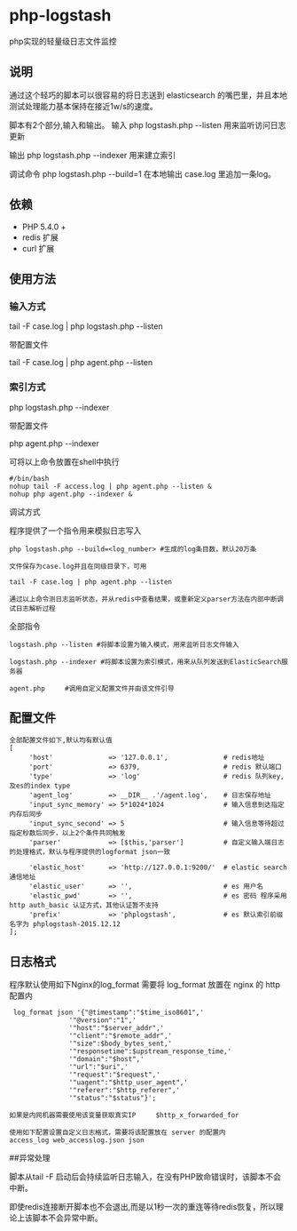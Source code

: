 # php-logstash
php实现的轻量级日志文件监控

说明
------

通过这个轻巧的脚本可以很容易的将日志送到 elasticsearch 的嘴巴里，并且本地测试处理能力基本保持在接近1w/s的速度。

脚本有2个部分,输入和输出。 
输入 php logstash.php --listen 用来监听访问日志更新

输出 php logstash.php --indexer 用来建立索引

调试命令 php logstash.php --build=1 在本地输出 case.log 里追加一条log。

## 依赖

* PHP 5.4.0 +
* redis 扩展
* curl 扩展

## 使用方法

### 输入方式

tail -F case.log | php logstash.php --listen

带配置文件

tail -F case.log | php agent.php --listen

### 索引方式

php logstash.php --indexer

带配置文件

php agent.php --indexer

可将以上命令放置在shell中执行

```
#/bin/bash
nohup tail -F access.log | php agent.php --listen &
nohup php agent.php --indexer &
```

调试方式

程序提供了一个指令用来模拟日志写入

```
php logstash.php --build=<log_number> #生成的log条目数，默认20万条

文件保存为case.log并且在同级目录下，可用 

tail -F case.log | php agent.php --listen

通过以上命令测日志监听状态，并从redis中查看结果，或重新定义parser方法在内部中断调试日志解析过程
```

全部指令

```
logstash.php --listen #将脚本设置为输入模式，用来监听日志文件输入

logstash.php --indexer #将脚本设置为索引模式，用来从队列发送到ElasticSearch服务器

agent.php     #调用自定义配置文件并由该文件引导
```



## 配置文件

```
全部配置文件如下,默认均有默认值
[
     'host'              => '127.0.0.1',              # redis地址
     'port'              => 6379,                     # redis 默认端口
     'type'              => 'log'                     # redis 队列key,及es的index type
     'agent_log'         => __DIR__ .'/agent.log',    # 日志保存地址
     'input_sync_memory' => 5*1024*1024               # 输入信息到达指定内存后同步
     'input_sync_second' => 5                         # 输入信息等待超过指定秒数后同步，以上2个条件共同触发
     'parser'            => [$this,'parser']          # 自定义输入端日志的处理格式，默认与程序提供的logformat json一致

     'elastic_host'      => 'http://127.0.0.1:9200/'  # elastic search通信地址
     'elastic_user'      => '',                       # es 用户名             
     'elastic_pwd'       => '',                       # es 密码 程序采用 http auth_basic 认证方式，其他认证暂不支持
     'prefix'            => 'phplogstash',            # es 默认索引前缀名字为 phplogstash-2015.12.12 
];
```


## 日志格式

程序默认使用如下Nginx的log_format
需要将 log_format 放置在 nginx 的 http 配置内

```
 log_format json '{"@timestamp":"$time_iso8601",'
               '"@version":"1",'
               '"host":"$server_addr",'
               '"client":"$remote_addr",'
               '"size":$body_bytes_sent,'
               '"responsetime":$upstream_response_time,'
               '"domain":"$host",'
               '"url":"$uri",'
               '"request":"$request",'
               '"uagent":"$http_user_agent",'
               '"referer":"$http_referer",'
               '"status":"$status"}';

如果是内网机器需要使用该变量获取真实IP     $http_x_forwarded_for

使用如下配置设置自定义日志格式，需要将该配置放在 server 的配置内
access_log web_accesslog.json json
```

##异常处理

脚本从tail -F 启动后会持续监听日志输入，在没有PHP致命错误时，该脚本不会中断。

即使redis连接断开脚本也不会退出,而是以1秒一次的重连等待redis恢复，所以理论上该脚本不会异常中断。
